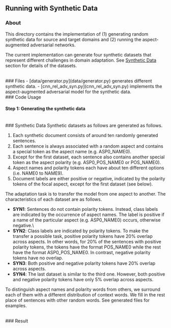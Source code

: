 ## Running with Synthetic Data

### About
This directory contains the implementation of (1) generating random synthetic data for source and target domains and (2) running the aspect-augmented adversarial networks. 

The current implementation can generate four synthetic datasets that represent different challenges in domain adaptation. See [Synthetic Data](#synthetic-data) section for details of the datasets.

<br>
### Files
  - [data/generator.py](data/generator.py) generates different synthetic data.
  - [cnn_rel_adv_syn.py](cnn_rel_adv_syn.py) implements the aspect-augmented adversarial model for the synthetic data.

<br>
### Code Usage

#### Step 1: Generating the synthetic data

<br>
### Synthetic Data
Synthetic datasets as follows are generated as follows.

  1. Each synthetic document consists of around ten randomly generated sentences. 
  2. Each sentence is always associated with a random aspect and contains a special token as the aspect name (e.g. ASP0_NAME0). 
  3. Except for the first dataset, each sentence also contains another special token as the aspect polarity (e.g. ASP0_POS_NAME0 or POS_NAME0). 
  4. Aspect names and polarity tokens each have about ten different options (i.e. NAME0 to NAME9). 
  5. Document labels are either positive or negative, indicated by the polarity tokens of the focal aspect, except for the first dataset (see below). 
  
The adaptation task is to transfer the model from one aspect to another. The characteristics of each dataset are as follows.

  - **SYN1**: Sentences do not contain polarity tokens. Instead, class labels are indicated by the occurrence of aspect names. The label is positive if a name of the particular aspect (e.g. ASP0_NAME0) occurs, otherwise negative.\  
  - **SYN2**: Class labels are indicated by polarity tokens. To make the transfer a possible task, positive polarity tokens have 20% overlap across aspects. In other words, for 20% of the sentences with positive polarity tokens, the tokens have the format POS_NAME0 while the rest have the format ASP0_POS_NAME0. In contrast, negative polarity tokens have no overlap.
  - **SYN3**: Both positive and negative polarity tokens have 20% overlap across aspects.
  - **SYN4**: The last dataset is similar to the third one. However, both positive and negative polarity tokens have only 5% overlap across aspects.

To distinguish aspect names and polarity words from others, we surround each of them with a different distribution of context words. We fill in the rest place of sentences with other random words. See generated files for examples.

<br>
### Result
